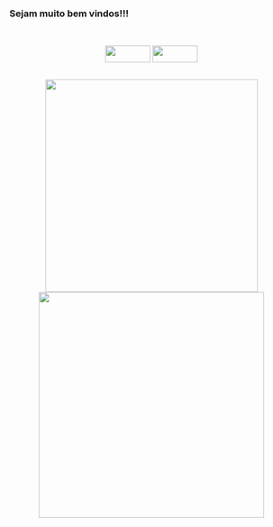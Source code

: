 ### Sejam muito bem vindos!!!

<div style="display: inline_block"><br>
  <p align="center">
  <img align="center" height="30" width="80" src="https://img.shields.io/badge/HTML5-E34F26?style=for-the-badge&logo=html5&logoColor=white">
 <img align="center" height="30" width="80" src="https://img.shields.io/badge/CSS3-1572B6?style=for-the-badge&logo=css3&logoColor=white"> 
  </p>      
  </div>
  
  ##
<!--- 
<div> 
  <a href = "link"><img src="https://img.shields.io/badge/Gmail-D14836?style=for-the-badge&logo=gmail&logoColor=white" target="_blank"></a>
  <a href="link" target="_blank"><img src="https://img.shields.io/badge/-LinkedIn-%230077B5?style=for-the-badge&logo=linkedin&logoColor=white" target="_blank"></a> 
  
</div>
--->

</div>
<p align = "center">
  <img src = "https://github-readme-stats.vercel.app/api?username=TauaneCustodio&show_icons=true&theme=dark&hide_border=true" width = 377>
  <img src = "https://github-readme-streak-stats.herokuapp.com?user=TauaneCustodio&theme=dark&hide_border=true" width = 400>
</p>
</div>
